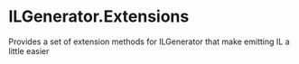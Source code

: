# ILGenerator.Extensions
Provides a set of extension methods for ILGenerator that make emitting IL a little easier
